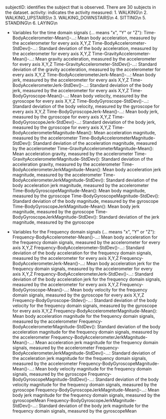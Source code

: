 subjectID: identifies the subject that is observed. There are 30 subjects in the dataset.
activity: indicates the activity measured:
    1. WALKING\n
    2. WALKING_UPSTAIRS\n
    3. WALKING_DOWNSTAIRS\n
    4. SITTING\n
    5. STANDING\n
    6. LAYING\n

- Variables for the time domain signals (... means "x", "Y" or "Z"):
Time-BodyAccelerometer-Mean()-...: Mean body acceleration, measured by the accelerometer for every axis X,Y,Z
Time-BodyAccelerometer-StdDev()-...: Standard deviation of the body acceleration, measured by the accelerometer for every axis X,Y,Z
Time-GravityAccelerometer-Mean()-...: Mean gravity acceleration, measured by the accelerometer for every axis X,Y,Z
Time-GravityAccelerometer-StdDev()-...: Standard deviation of the gravity acceleration, measured by the accelerometer for every axis X,Y,Z
Time-BodyAccelerometerJerk-Mean()-...: Mean body jerk, measured by the accelerometer for every axis X,Y,Z
Time-BodyAccelerometerJerk-StdDev()-...: Standard deviation of the body jerk, measured by the accelerometer for every axis X,Y,Z
Time-BodyGyroscope-Mean()-...: Mean body velocity, measured by the gyroscope for every axis X,Y,Z
Time-BodyGyroscope-StdDev()-...: Standard deviation of the body velocity, measured by the gyroscope for every axis X,Y,Z
Time-BodyGyroscopeJerk-Mean()-...: Mean body jerk, measured by the gyroscope for every axis X,Y,Z
Time-BodyGyroscopeJerk-StdDev()-...: Standard deviation of the body jerk, measured by the gyroscope for every axis X,Y,Z
Time-BodyAccelerometerMagnitude-Mean():  Mean acceleration magnitude, measured by the accelerometer
Time-BodyAccelerometerMagnitude-StdDev():  Standard deviation of the acceleration magnitude, measured by the accelerometer
Time-GravityAccelerometerMagnitude-Mean():  Mean acceleration gravity, measured by the accelerometer
Time-GravityAccelerometerMagnitude-StdDev():  Standard deviation of the acceleration gravity, measured by the accelerometer
Time-BodyAccelerometerJerkMagnitude-Mean():  Mean body acceleration jerk magnitude, measured by the accelerometer
Time-BodyAccelerometerJerkMagnitude-StdDev():  Standard deviation of the body acceleration jerk magnitude, measured by the accelerometer
Time-BodyGyroscopeMagnitude-Mean():  Mean body magnitude, measured by the gyroscope
Time-BodyGyroscopeMagnitude-StdDev():  Standard deviation of the body magnitude, measured by the gyroscope
Time-BodyGyroscopeJerkMagnitude-Mean():  Mean body jerk magnitude, measured by the gyroscope
Time-BodyGyroscopeJerkMagnitude-StdDev():  Standard deviation of the jerk magnitude, measured by the gyroscope

- Variables for the Frequency domain signals (... means "x", "Y" or "Z"):
Frequency-BodyAccelerometer-Mean()-...: Mean body acceleration for the frequency domain signals, measured by the accelerometer for every axis X,Y,Z
Frequency-BodyAccelerometer-StdDev()-...: Standard deviation of the body acceleration for the frequency domain signals, measured by the accelerometer for every axis X,Y,Z
Frequency-BodyAccelerometerJerk-Mean()-...: Mean body acceleration jerk for the frequency domain signals, measured by the accelerometer for every axis X,Y,Z
Frequency-BodyAccelerometerJerk-StdDev()-...: Standard deviation of the body acceleration jerk for the frequency domain signals, measured by the accelerometer for every axis X,Y,Z
Frequency-BodyGyroscope-Mean()-...: Mean body velocity for the frequency domain signals, measured by the gyroscope for every axis X,Y,Z
Frequency-BodyGyroscope-Stdev()-...: Standard deviation of the body velocity for the frequency domain signals, measured by the gyroscope for every axis X,Y,Z
Frequency-BodyAccelerometerMagnitude-Mean():  Mean body acceleration magnitude for the frequency domain signals, measured by the accelerometer
Frequency-BodyAccelerometerMagnitude-StdDev():  Standard deviation of the body acceleration magnitude for the frequency domain signals, measured by the accelerometer
Frequency-BodyAccelerometerJerkMagnitude-Mean()-...: Mean acceleration jerk magnitude for the frequency domain signals, measured by the accelerometer
Frequency-BodyAccelerometerJerkMagnitude-StdDev()-...: Standard deviation of the acceleration jerk magnitude for the frequency domain signals, measured by the accelerometer
Frequency-BodyGyroscopeMagnitude-Mean()-...: Mean body velocity magnitude for the frequency domain signals, measured by the gyroscope
Frequency-BodyGyroscopeMagnitude-StdDev()-...: Standard deviation of the body velocity magnitude for the frequency domain signals, measured by the gyroscope
Frequency-BodyGyroscopeJerkMagnitude-Mean()-...: Mean body jerk magnitude for the frequency domain signals, measured by the gyroscopeMean
Frequency-BodyGyroscopeJerkMagnitude-StdDev()-...: Standard deviation of the body jerk magnitude for the frequency domain signals, measured by the gyroscopeMean
